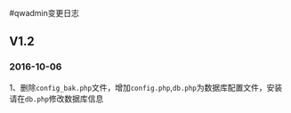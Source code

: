 #qwadmin变更日志

## V1.2
### 2016-10-06

1、删除`config_bak.php`文件，增加`config.php`,`db.php`为数据库配置文件，安装请在`db.php`修改数据库信息
